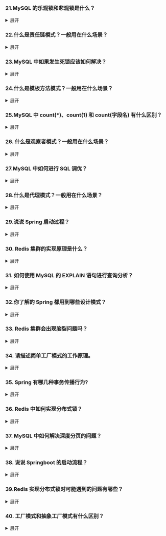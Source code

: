 ### 21.MySQL 的乐观锁和悲观锁是什么？
<details>

<summary>展开</summary>

* 默认行为是将消息直接丢弃
* 可以指定主交换机的备用交换机，然后消息会转发到备用交换机
* 可以配置将消息返回给生产者，生产者需要监听basic.return 事件

</details>



### 22.什么是责任链模式？一般用在什么场景？

<details>

<summary>展开</summary>

* 计算方法为：根节点存储行数\*第二层节点存储行数\*叶子节点存储行数
* 根节点和第二层节点存储行数：假设一页16KB，一个keyj加上指针占十几B，大概1000行
* 叶子节点要看是二级索引还是主键索引，主键索引大概16行，大概2000w数据，二级索引大概能存16亿数据

</details>

### 23.MySQL 中如果发生死锁应该如何解决？

<details>

<summary>展开</summary>

todo：在 Kafka 旧架构，Zookeeper负责存储集群元数据，控制选举，配置管理和集群成员管理。

</details>

###  24.什么是模板方法模式？一般用在什么场景？

<details>

<summary>展开</summary>

* 连接器，客户端和服务端建立连接，客户端向服务端发送请求
* 查询缓存，8.0已移除
* 分析器，进行词法和语法的分析
* 优化器，决定使用哪个索引，调整sql执行顺序
* 执行器，据优化器的计划，调用存储引擎接口执行查询。

</details>

### 25.MySQL 中 count(*)、count(1) 和 count(字段名) 有什么区别？

<details>

<summary>展开</summary>
 
 todo

* 一个分布式协调服务，负责管理 Kafka 集群的元数据和协调分布式操作。
* 存储和管理元数据（主题、Broker、消费者组）。
* 协调控制器选举（确保单一控制器）。
* 管理集群成员（跟踪 Broker 状态）。
* 维护分区和副本状态（支持 Leader 选举和分配）。
* 存储动态配置（主题和 Broker 参数）。

</details>

### 26.	什么是观察者模式？一般用在什么场景？

<details>

<summary>展开</summary>

* 通过锁，日志和MVCC实现的
* undo log保证了事务的原子性
* redo log保证了事务的持久性
* 锁和MVCC实现了四种隔离级别，保证了事务的一致性和隔离性

</details>

### 27.MySQL 中如何进行 SQL 调优？

<details>

<summary>展开</summary>

todo

</details>

### 28.什么是代理模式？一般用在什么场景？
<details>

<summary>展开</summary>

todo

</details>

### 29.说说 Spring 启动过程？
<details>

<summary>展开</summary>

先写redo log，再写bin log

</details>

### 30.	Redis 集群的实现原理是什么？

<details>

<summary>展开</summary>

todo


</details>

### 31.	如何使用 MySQL 的 EXPLAIN 语句进行查询分析？

<details>

<summary>展开</summary>

多版本并发控制，通过uodo log获取版本链，通过read view（读视图），记录当前事务的事务id等信息，查询的时候根据read view和行记录里的隐藏字段去版本链中对应的版本，实现了无锁的视图一致，解决了对等值查询的并发读。

</details>

### 32.你了解的 Spring 都用到哪些设计模式？
<details>

<summary>展开</summary>

* 为分布式环境中各服务的通信提供了中间件
* 可以持久化消息，提供了可靠性保证
* 可以异步的消费消息，提供响应速度
* 削峰填谷，缓冲突发流量
* 系统解耦，消费者单独处理消息，不影响主业务

</details>

### 33.	Redis 集群会出现脑裂问题吗？

<details>

<summary>展开</summary>

* 读未提交
* 读已提交
* 可重复读
* 可串行化

</details>

### 34.	请描述简单工厂模式的工作原理。

<details>

<summary>展开</summary>

todo

</details>


### 35.	Spring 有哪几种事务传播行为?

<details>

<summary>展开</summary>

* 可重复读
* 这个级别解决了幻读，不可重复度，脏读的问题，就是说这个级别不会读到其他事务未提交数据，并且通过MVCC保证了单行读的一致性，通过next-key lock保证了范围读的一致性

</details>

### 36.	Redis 中如何实现分布式锁？

<details>

<summary>展开</summary>

* 单例模式，用于需要全局共享对象或者资源的场景，比如说某些中间件的客户端对象，线程池，数据库连接处等对象的创建。
* 工厂模式，提供一个创建对象的接口，由子类决定实例化哪一个类，当业务中需要根据不同条件生成不同实例时，但这些实例都有同样接口的时候。
* 观察者模式，相当于回调，钩子函数，当一个对象状态发生变化时，所有依赖于它的对象都会收到通知并自动更新。比如需要异步的接收任务处理结果。
* 装饰器模式，可以在不修改原有对象的基础上，增强原对象，动态地为其添加新功能。一般是将装饰器作为新类型的一个属性。
* 策略模式，定义一系列算法，把它们封装起来，并使它们可以互换。策略模式让算法独立于使用它的客户端而变化。比如说不同的支付方式，优惠策略
* 代理模式，通过代理对象控制对原始对象的访问。

</details>

### 37.	MySQL 中如何解决深度分页的问题？
<details>




<summary>展开</summary>

* 行锁
* 表锁
* 间隙锁
* 意向锁
* 元数据锁

</details>

### 38.	说说 Springboot 的启动流程？

<details>

<summary>展开</summary>

* 策略模式是一种行为模式，它定义了一系列算法，并将它们封装在独立的类中，通过上下文类管理并且给客户端调用。
* 策略模式的组成是策略接口，具体策略和上下文。   
* 策略模式适用于需要解耦相似的算法，需要客端动态调用算法的场景

</details>

### 39.Redis 实现分布式锁时可能遇到的问题有哪些？

<details>

<summary>展开</summary>

队列绑定了死信队列，并且消息被拒绝或者消息设置了ttl过期或者队列满时旧消息会丢弃进入死信队列

</details>

### 40.	工厂模式和抽象工厂模式有什么区别？

<details>

<summary>展开</summary>

* 首先B+树具有B树的特性，是一种平衡树，可以用二分法的查找到叶子节点的key，并且B树的节点可以存放多个key，一般的大小是一页，这使得B+树可以使用很少的层数去
存储更多的数据。
* 相对于B树来说，B+树的数据集中在叶子节点，能够在叶子节点形成双向链表，方便顺序扫描和范围扫描，并且非叶子节点只存放key，增加了扇出的大小。

</details>